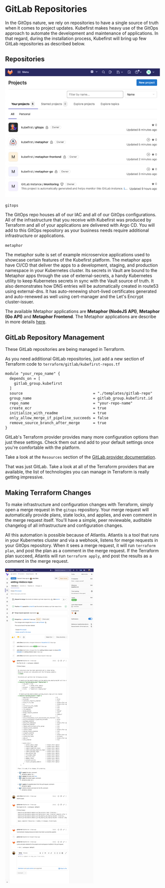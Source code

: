 # GitLab Repositories

In the GitOps nature, we rely on repositories to have a single source of truth when it comes to project updates. 
Kubefirst makes heavy use of the GitOps approach to automate the development and maintenance of applications. In that regard,
during the installation process, Kubefirst will bring up few GitLab repositories as described below.

## Repositories

![GitLab repositories](../../img/kubefirst/gitlab-repositories/gitlab-repositories.png)

`gitops`

The GitOps repo houses all of our IAC and all of our GitOps configurations. All of the infrastructure that you receive 
with Kubefirst was produced by Terraform and all of your applications are delivered with Argo CD. You will add to this 
GitOps repository as your business needs require additional infrastructure or applications.

`metaphor`

The metaphor suite is set of example microservice applications used to showcase certain features of the Kubefirst platform. The metaphor apps have CI/CD 
that deliver the apps to a development, staging, and production namespace in your Kubernetes cluster. Its secrets in 
Vault are bound to the Metaphor apps through the use of external-secrets, a handy Kubernetes utility to keep Kubernetes 
secrets in sync with the Vault source of truth. It also demonstrates how DNS entries will be automatically 
created in route53 using external-dns. It has auto-renewing short-lived certificates generated and auto-renewed as well 
using cert-manager and the Let's Encrypt cluster-issuer.

The available Metaphor applications are **Metaphor (NodeJS API)**, **Metaphor (Go API)** and **Metaphor Frontend**.
The Metaphor applications are describe in more details [here](../../common/metaphor.md).

## GitLab Repository Management

These GitLab repositories are being managed in Terraform.

As you need additional GitLab repositories, just add a new section of Terraform code to 
`terraform/gitlab/kubefirst-repos.tf`

```
module "your_repo_name" {
  depends_on = [
    gitlab_group.kubefirst
  ]
  source                                = "./templates/gitlab-repo"
  group_name                            = gitlab_group.kubefirst.id
  repo_name                             = "your-repo-name"
  create_ecr                            = true
  initialize_with_readme                = true
  only_allow_merge_if_pipeline_succeeds = false
  remove_source_branch_after_merge      = true
}
```

GitLab's Terraform provider provides many more configuration options than just these settings. Check them out and add to your 
default settings once you're comfortable with the platform.

Take a look at the `Resources` section of the 
[GitLab provider documentation](https://registry.terraform.io/providers/gitlabhq/gitlab/latest/docs/resources).

That was just GitLab. Take a look at all of the Terraform providers that are available, the list of technologies you 
can manage in Terraform is really getting impressive. [](https://www.terraform.io/docs/providers/index.html)

## Making Terraform Changes

To make infrastructure and configuration changes with Terraform, simply open a merge request in the `gitops` repository.
Your merge request will automatically provide plans, state locks, and applies, and even comment in the merge request
itself. You'll have a simple, peer reviewable, auditable changelog of all infrastructure and configuration changes.

All this automation is possible because of Atlantis. Atlantis is a tool that runs in your Kubernetes cluster and via a
webhook, listens for merge requests in your GitOps repository. When it sees a merge request, it will run `terraform plan`,
and post the plan as a comment in the merge request. If the Terraform plan succeed, Atlantis will run `terraform apply`,
and post the results as a comment in the merge request.

![](../../img/kubefirst/gitlab-repositories/terraform-atlantis-merge-request.png)

